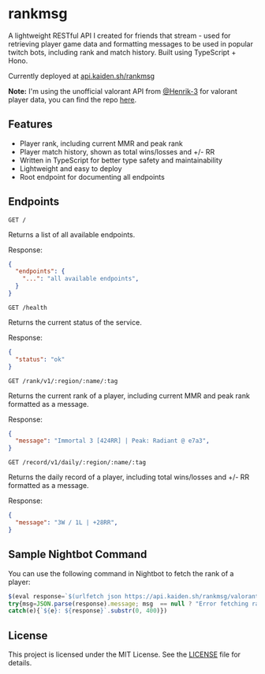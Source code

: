 # rankmsg

A lightweight RESTful API I created for friends that stream - used for retrieving player game data and formatting messages 
to be used in popular twitch bots, including rank and match history. Built using TypeScript + Hono.

Currently deployed at [api.kaiden.sh/rankmsg](https://api.kaiden.sh/rankmsg)

**Note:** I'm using the unofficial valorant API from [@Henrik-3](https://github.com/Henrik-3) for valorant player data,
you can find the repo [here](https://github.com/Henrik-3/unofficial-valorant-api).

## Features

- Player rank, including current MMR and peak rank
- Player match history, shown as total wins/losses and +/- RR
- Written in TypeScript for better type safety and maintainability
- Lightweight and easy to deploy
- Root endpoint for documenting all endpoints

## Endpoints

`GET /`

Returns a list of all available endpoints.

Response: 
```json
{
  "endpoints": {
    "...": "all available endpoints",
  }
}
```

`GET /health`

Returns the current status of the service.

Response: 
```json
{
  "status": "ok"
}
```

`GET /rank/v1/:region/:name/:tag`

Returns the current rank of a player, including current MMR and peak rank formatted as a message.

Response:
```json
{
  "message": "Immortal 3 [424RR] | Peak: Radiant @ e7a3",
}
```

`GET /record/v1/daily/:region/:name/:tag`

Returns the daily record of a player, including total wins/losses and +/- RR formatted as a message.

Response:
```json
{
  "message": "3W / 1L | +28RR",
}
```

## Sample Nightbot Command

You can use the following command in Nightbot to fetch the rank of a player:
```js
$(eval response=`$(urlfetch json https://api.kaiden.sh/rankmsg/valorant/rank/v1/eu/durstlöscher/apfel)`;
try{msg=JSON.parse(response).message; msg  == null ? "Error fetching rank." : msg;}
catch(e){`${e}: ${response}`.substr(0, 400)})
```

## License

This project is licensed under the MIT License. See the [LICENSE](LICENSE) file for details.